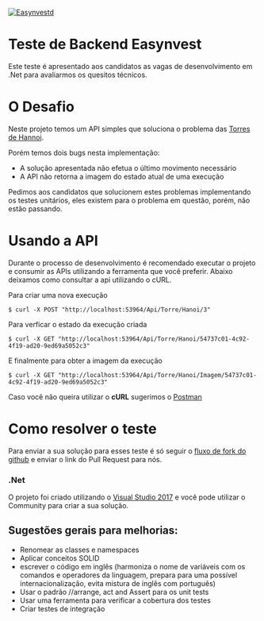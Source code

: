 ﻿[![Easynvestd](https://www.easynvest.com.br/favicon.ico)](https://www.easynvest.com.br/) 

# Teste de Backend Easynvest 

Este teste é apresentado aos candidatos as vagas de desenvolvimento em .Net para avaliarmos os quesitos técnicos.

# O Desafio

Neste projeto temos um API simples que soluciona o problema das [Torres de Hannoi](https://pt.wikipedia.org/wiki/Torre_de_Han%C3%B3i).

Porém temos dois bugs nesta implementação:
  - A solução apresentada não efetua o último movimento necessário
  - A API não retorna a imagem do estado atual de uma execução

Pedimos aos candidatos que solucionem estes problemas implementando os testes unitários, eles existem para o problema em questão, porém, não estão passando.

# Usando a API

Durante o processo de desenvolvimento é recomendado executar o projeto e consumir as APIs utilizando a ferramenta que você preferir. Abaixo deixamos como consultar a api utilizando o cURL.

Para criar uma nova execução
```
$ curl -X POST "http://localhost:53964/Api/Torre/Hanoi/3"
```

Para verficar o estado da execução criada

```
$ curl -X GET "http://localhost:53964/Api/Torre/Hanoi/54737c01-4c92-4f19-ad20-9ed69a5052c3"
```

E finalmente para obter a imagem da execução

```
$ curl -X GET "http://localhost:53964/Api/Torre/Hanoi/Imagem/54737c01-4c92-4f19-ad20-9ed69a5052c3"
```

Caso você não queira utilizar o **cURL** sugerimos o [Postman](https://www.getpostman.com/)

# Como resolver o teste

Para enviar a sua solução para esses teste é só seguir o [fluxo de fork do github](http://desenvolvimentoparaweb.com/miscelanea/como-fazer-fork-de-um-projeto-no-github/) e enviar o link do Pull Request para nós.

### .Net

O projeto foi criado utilizando o [Visual Studio 2017](https://www.visualstudio.com/pt-br/downloads/) e você pode utilizar o Community para criar a sua solução.


## Sugestões gerais para melhorias:

* Renomear as classes e namespaces
* Aplicar conceitos SOLID
* escrever o código em inglês (harmoniza o nome de variáveis com os comandos e operadores da linguagem, prepara para uma possível internacionalização, evita mistura de inglês com português)
* Usar o padrão //arrange, act and Assert para os unit tests
* Usar uma ferramenta para verificar a cobertura dos testes
* Criar testes de integração
